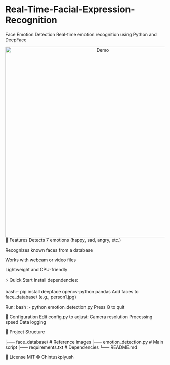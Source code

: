 # Real-Time-Facial-Expression-Recognition
Face Emotion Detection
Real-time emotion recognition using Python and DeepFace

<div align="center"> <img src="demo.gif" width="600" alt="Demo"> </div>
🚀 Features
Detects 7 emotions (happy, sad, angry, etc.)

Recognizes known faces from a database

Works with webcam or video files

Lightweight and CPU-friendly

⚡ Quick Start
Install dependencies:

bash:- pip install deepface opencv-python pandas
Add faces to face_database/ (e.g., person1.jpg)

Run:
bash :- python emotion_detection.py
Press Q to quit

🔧 Configuration
Edit config.py to adjust:
Camera resolution
Processing speed
Data logging

📂 Project Structure

├── face_database/      # Reference images
├── emotion_detection.py # Main script
├── requirements.txt    # Dependencies
└── README.md



📜 License      MIT © Chintuskpiyush
